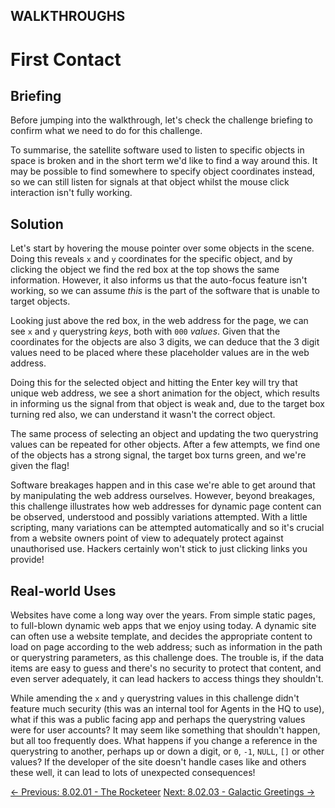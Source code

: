 ## WALKTHROUGHS

# First Contact

## Briefing

Before jumping into the walkthrough, let's check the challenge briefing to confirm what we need to do for this challenge.

To summarise, the satellite software used to listen to specific
objects in space is broken and in the short term we'd like to find a way
 around this. It may be possible to find somewhere to specify object
coordinates instead, so we can still listen for signals at that object
whilst the mouse click interaction isn't fully working.

## Solution

Let's start by hovering the mouse pointer over some objects in the scene. Doing this reveals `x` and `y`
 coordinates for the specific object, and by clicking the object we find
 the red box at the top shows the same information. However, it also
informs us that the auto-focus feature isn't working, so we can assume *this* is the part of the software that is unable to target objects.

Looking just above the red box, in the web address for the page, we can see `x` and `y` querystring *keys*, both with `000` *values*.
 Given that the coordinates for the objects are also 3 digits, we can
deduce that the 3 digit values need to be placed where these placeholder
 values are in the web address.

Doing this for the selected object and hitting the Enter key will try
 that unique web address, we see a short animation for the object, which
 results in informing us the signal from that object is weak and, due to
 the target box turning red also, we can understand it wasn't the
correct object.

The same process of selecting an object and updating the two
querystring values can be repeated for other objects. After a few
attempts, we find one of the objects has a strong signal, the target box
 turns green, and we're given the flag!

Software breakages happen and in this case we're able to get around
that by manipulating the web address ourselves. However, beyond
breakages, this challenge illustrates how web addresses for dynamic page
 content can be observed, understood and possibly variations attempted.
With a little scripting, many variations can be attempted automatically
and so it's crucial from a website owners point of view to adequately
protect against unauthorised use. Hackers certainly won't stick to just
clicking links you provide!

## Real-world Uses

Websites have come a long way over the years. From simple static
pages, to full-blown dynamic web apps that we enjoy using today. A
dynamic site can often use a website template, and decides the
appropriate content to load on page according to the web address; such
as information in the path or querystring parameters, as this challenge
does. The trouble is, if the data items are easy to guess and there's no
 security to protect that content, and even server adequately, it can
lead hackers to access things they shouldn't.

While amending the `x` and `y` querystring
values in this challenge didn't feature much security (this was an
internal tool for Agents in the HQ to use), what if this was a public
facing app and perhaps the querystring values were for user accounts? It
 may seem like something that shouldn't happen, but all too frequently
does. What happens if you change a reference in the querystring to
another, perhaps up or down a digit, or `0`, `-1`, `NULL`, `[]`
 or other values? If the developer of the site doesn't handle cases like
 and others these well, it can lead to lots of unexpected consequences!

[← Previous: 8.02.01 - The Rocketeer](https://play.cyberstart.com/field-manual/67608bf0-0e88-11ec-82a8-0242ac130003)
[Next: 8.02.03 - Galactic Greetings →](https://play.cyberstart.com/field-manual/abda13c8-0e88-11ec-82a8-0242ac130003)

